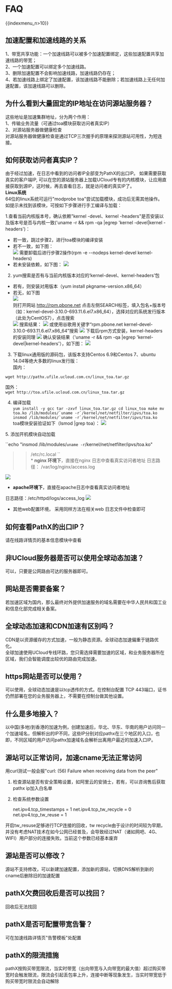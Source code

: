 # FAQ

{{indexmenu_n>10}}

## 加速配置和加速线路的关系

1、带宽共享功能：一个加速线路可以被多个加速配置绑定，这些加速配置共享加速线路的带宽；  
2、一个加速配置可以绑定多个加速线路。  
3、删除加速配置不会影响加速线路，加速线路仍存在；  
4、若加速线路上绑定了加速配置，该加速线路不能删除；若加速线路上无任何加速配置，该加速线路可以删除。  

## 为什么看到大量固定的IP地址在访问源站服务器？

这些地址是加速集群地址，分为两个作用：  
1、传输业务流量（可通过toa模块获取访问者真实IP）  
2、对源站服务器做健康检查  
对源站服务器做健康检查是通过TCP三次握手的原理来探测源站可用性，为短连接。

## 如何获取访问者真实IP？

由于经过加速，在日志中看到的访问者IP全部变为PathX的出口IP。 如果需要获取真实的客户端IP,
可以在您的源站服务器上加载UCloud专有的内核模块，让应用直接获取到源IP，这时候，再去查看日志，就是访问者的真实IP了。  
**Linux系统**  
64位的linux系统可运行"modprobe toa"尝试加载模块，成功后无需其他操作。  
如提示未找到该模块，可按如下步骤进行手工编译与加载：

1.查看当前内核版本号，确认依赖"kernel -devel、kernel -headers"是否安装以及版本号是否与内核一致('uname
-r && rpm -qa |egrep 'kernel -devel|kernel -headers')：  
- 若一致，跳过步骤2，进行toa模块的编译安装  
- 若不一致，如下图：  
![](/images/toa_201810301429.png) 需要卸载后进行步骤2操作(rpm -e
--nodeps kernel-devel kernel-headers)  
- 若未安装依赖，如下图： ![](/network/pathx/toa_201810301432.png)

  
2. yum搜索是否有与当前内核版本对应的‘kernel-devel、kernel-headers’包  
- 若有，则安装对用版本（yum install pkgname-version.x86_64）  
- 若无，如下图  
![](/images/toa_201810301443.png)  
则打开网站 http://rpm.pbone.net 点击左侧SEARCH标签，填入包名+版本号（如：kernel-devel-3.10.0-693.11.6.el7.x86_64），选择对应的系统发行版本（此处为CentOS7），点击搜索  
![](/images/toa_201810301447.png) 搜索结果：
![](/images/toa_201810301449.png) 或使用谷歌用关键字“rpm.pbone.net
kernel-devel-3.10.0-693.11.6.el7.x86_64”搜索
![](/images/toa_201810301450.png) 下载后rpm方式安装，kernel-headers的安装同理
![](/images/toa_201810301452.png) 确认安装结果（'uname -r && rpm -qa
|egrep 'kernel-devel|kernel-headers'），如下图：
![](/images/toa_201810301453.png)

  
3. 下载linux通用版的源码包，该版本支持Centos 6.9和Centos 7、ubuntu
14.04等绝大多数的linux发行版：  
国内：  
```
wget http://pathx.ufile.ucloud.com.cn/linux_toa.tar.gz
```

国外：  
`wget http://toa.ufile.ucloud.com.cn/linux_toa.tar.gz`

  
4. 编译加载  
``yum install -y gcc
tar -zxvf linux_toa.tar.gz
cd linux_toa
make
mv toa.ko /lib/modules/`uname -r`/kernel/net/netfilter/ipvs/toa.ko
insmod /lib/modules/`uname -r`/kernel/net/netfilter/ipvs/toa.ko
`` toa模块安装验证如下（lsmod |grep toa）：
![](/images/toa_201810301534.png)

  
5\. 添加开机模块自动加载  

``echo "insmod /lib/modules/`uname -r`/kernel/net/netfilter/ipvs/toa.ko"
>> /etc/rc.local
``  
\* **nginx 环境下**，直接在nginx 日志中查看真实访问者地址 日志路径： /var/log/nginx/access.log

![](/images/nginx_真实地址.png)

  - **apache环境下**，直接在apache日志中查看真实访问者地址  

日志路径：/etc/httpd/logs/access_log 
![](/network/pathx/apache获取真实地址.png)

  - 其他web配置环境， 采用同样方法在相关web 日志文件中检查即可  

## 如何查看PathX的出口IP？

请在线路详情页的基本信息模块中查看

## 非UCloud服务器是否可以使用全球动态加速？

可以，只要是公网路由可达的服务器即可。

## 网站是否需要备案？

若加速区域为国内，那么最终对外提供加速服务的域名需要在中华人民共和国工业和信息化部完成相关备案。

## 全球动态加速和CDN加速有区别吗？

CDN是以资源缓存的方式加速，一般为静态资源。全球动态加速偏重于链路优化。  
全球加速使用UCloud专线环路，您只需选择需要加速的区域，和业务服务器所在区域，我们会智能调度出较优的路由完成加速。

## https网站是否可以使用？

可以使用，全球动态加速是以tcp透传的方式。在控制台配置 TCP 443端口，证书仍然部署在您的业务服务器上，不需要在控制台做其他设置。

## 什么是多地接入？

以中国(多地)到香港的加速为例，创建加速后，华北、华东、华南的用户访问同一个加速域名，但解析出的IP不同，这些IP分别对应pathx在三个地区的入口，也即，不同区域的用户访问pathx加速域名会解析出离用户最近的加速入口IP。

## 源站可以正常访问，加速cname无法正常访问

用curl测试一般会报"curl: (56) Failure when receiving data from the peer"  
1. 检查源站是否有安全策略设置，如阿里云的安骑士，若有，可以咨询售后获取pathx ip加入白名单  
2. 检查系统参数设置

    net.ipv4.tcp_timestamps = 1
    net.ipv4.tcp_tw_recycle = 0
    net.ipv4.tcp_tw_reuse = 1

开启tw_resuse足够进行TCP连接的回收，tw
recycle由于设计的时间较为早期，并没有考虑NAT技术在如今公网已经普及，会导致经过NAT（诸如网吧、4G、WIFI）用户部分的连接失败。当前这个参数已经基本废弃

## 源站是否可以修改？

源站不支持修改，可以新建加速配置，添加新的源站，切换DNS解析到新的cname后删除旧的加速配置

## pathX欠费回收后是否可以找回？

回收后无法找回

## pathX是否可配置带宽告警？

可在加速线路详情页"告警模板"处配置

## pathX的限流措施

pathX按购买带宽限流，当实时带宽（出向带宽与入向带宽的最大值）超过购买带宽时会触发限流，限流会引起丢包率上升，连接中断等现象发生，当实时带宽低于购买带宽时限流会自动解除
